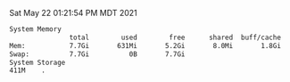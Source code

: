 Sat May 22 01:21:54 PM MDT 2021
```bash
System Memory
               total        used        free      shared  buff/cache   available
Mem:           7.7Gi       631Mi       5.2Gi       8.0Mi       1.8Gi       6.7Gi
Swap:          7.7Gi          0B       7.7Gi
System Storage
411M	.
```
